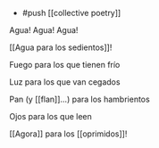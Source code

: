 - #push [[collective poetry]]

Agua!
Agua!
Agua!

[[Agua para los sedientos]]!

Fuego para los que tienen frío

Luz para los que van cegados

Pan (y [[flan]]…) para los hambrientos

Ojos para los que leen

[[Agora]] para los [[oprimidos]]!
